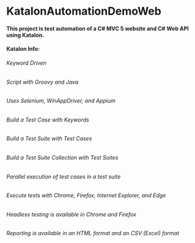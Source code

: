 # KatalonAutomationDemoWeb

#### This project is test automation of a C# MVC 5 website and C# Web API using Katalon.
#### Katalon Info:
###### Keyword Driven
###### Script with Groovy and Java
###### Uses Selenium, WinAppDriver, and Appium
###### Build a Test Case with Keywords
###### Build a Test Suite with Test Cases
###### Build a Test Suite Collection with Test Suites
###### Parallel execution of test cases in a test suite
###### Execute tests with Chrome, Firefox, Internet Explorer, and Edge
###### Headless testing is available in Chrome and Firefox
###### Reporting is available in an HTML format and an CSV (Excel) format
